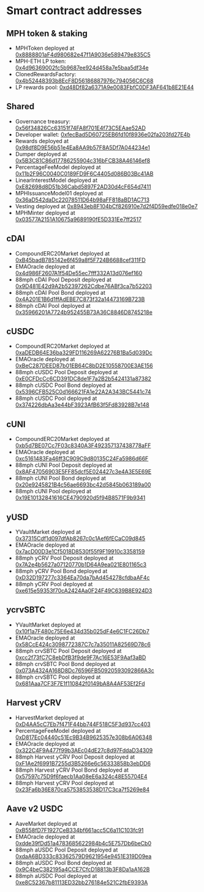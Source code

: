 # Smart contract addresses

## MPH token & staking

- MPHToken deployed at [0x8888801aF4d980682e47f1A9036e589479e835C5](https://etherscan.io/address/0x8888801aF4d980682e47f1A9036e589479e835C5)
- MPH-ETH LP token: [0x4d96369002fc5b9687ee924d458a7e5baa5df34e](https://etherscan.io/address/0x4d96369002fc5b9687ee924d458a7e5baa5df34e)
- ClonedRewardsFactory: [0x4b52448393b8EcF8D56186887976c794056C6C68](https://etherscan.io/address/0x4b52448393b8EcF8D56186887976c794056C6C68)
- LP rewards pool: [0xd48Df82a6371A9e0083FbfC0DF3AF641b8E21E44](https://etherscan.io/address/0xd48Df82a6371A9e0083FbfC0DF3AF641b8E21E44)

## Shared

- Governance treasury: [0x56f34826Cc63151f74FA8f701E4f73C5EAae52AD](https://etherscan.io/address/0x56f34826Cc63151f74FA8f701E4f73C5EAae52AD)
- Developer wallet: [0xfecBad5D60725EB6fd10f8936e02fa203fd27E4b](https://etherscan.io/address/0xfecBad5D60725EB6fd10f8936e02fa203fd27E4b)
- Rewards deployed at [0x98df8D9E56b51e4Ea8AA9b57F8A5Df7A044234e1](https://etherscan.io/address/0x98df8D9E56b51e4Ea8AA9b57F8A5Df7A044234e1)
- Dumper deployed at [0x5B3C81C86d17786255904c316bFCB38A46146ef8](https://etherscan.io/address/0x5B3C81C86d17786255904c316bFCB38A46146ef8)
- PercentageFeeModel deployed at [0x11b2F96C0040C0189FD9F6C4405d086B03Bc41AB](https://etherscan.io/address/0x11b2F96C0040C0189FD9F6C4405d086B03Bc41AB)
- LinearInterestModel deployed at [0xE82698d8D51b36Cabd5897F2AD30d4cF654d7411](https://etherscan.io/address/0xE82698d8D51b36Cabd5897F2AD30d4cF654d7411)
- MPHIssuanceModel01 deployed at [0x36aD542daDc22078511D64b98aFF818aBD1AC713](https://etherscan.io/address/0x36aD542daDc22078511D64b98aFF818aBD1AC713)
- Vesting deployed at [0x8943eb8F104bCf826910e7d2f4D59edfe018e0e7](https://etherscan.io/address/0x8943eb8F104bCf826910e7d2f4D59edfe018e0e7)
- MPHMinter deployed at [0x03577A2151A10675a9689190fE5D331Ee7ff2517](https://etherscan.io/address/0x03577A2151A10675a9689190fE5D331Ee7ff2517)

## cDAI

- CompoundERC20Market deployed at [0xB45badB785142e6f459a8f5F724B6688cef311FD](https://etherscan.io/address/0xB45badB785142e6f459a8f5F724B6688cef311FD)
- EMAOracle deployed at [0x4d986F2607A1f54De55ec7fff332A13d076ef160](https://etherscan.io/address/0x4d986F2607A1f54De55ec7fff332A13d076ef160)
- 88mph cDAI Pool Deposit deployed at [0x9D481E42d9A2b52397262Cdbe76ABf3ca7b52203](https://etherscan.io/address/0x9D481E42d9A2b52397262Cdbe76ABf3ca7b52203)
- 88mph cDAI Pool Bond deployed at [0x4A201E1B6d1ffAdEBE7C873f32a14473169B723B](https://etherscan.io/address/0x4A201E1B6d1ffAdEBE7C873f32a14473169B723B)
- 88mph cDAI Pool deployed at [0x35966201A7724b952455B73A36C8846D8745218e](https://etherscan.io/address/0x35966201A7724b952455B73A36C8846D8745218e)

## cUSDC

- CompoundERC20Market deployed at [0xaDEDB64E36ba329FD116269A62276B1Ba5d039Dc](https://etherscan.io/address/0xaDEDB64E36ba329FD116269A62276B1Ba5d039Dc)
- EMAOracle deployed at [0xBeC287DEED87b01EB64C8bD2E10558700E3AE156](https://etherscan.io/address/0xBeC287DEED87b01EB64C8bD2E10558700E3AE156)
- 88mph cUSDC Pool Deposit deployed at [0xE0CFDcCc6CD391DC8de1F7a2B2b5424131a87382](https://etherscan.io/address/0xE0CFDcCc6CD391DC8de1F7a2B2b5424131a87382)
- 88mph cUSDC Pool Bond deployed at [0x5396CFB525C0d166621FA1e22A2A343BC5441c74](https://etherscan.io/address/0x5396CFB525C0d166621FA1e22A2A343BC5441c74)
- 88mph cUSDC Pool deployed at [0x374226dbAa3e44bF3923AfB63f5Fd83928B7e148](https://etherscan.io/address/0x374226dbAa3e44bF3923AfB63f5Fd83928B7e148)

## cUNI

- CompoundERC20Market deployed at [0xb5d7BE07Cc7F03c8340A3F492357137438778aFF](https://etherscan.io/address/0xb5d7BE07Cc7F03c8340A3F492357137438778aFF)
- EMAOracle deployed at [0xc5161483Fa46ff3C909C9d80135C24Fa5986d66F](https://etherscan.io/address/0xc5161483Fa46ff3C909C9d80135C24Fa5986d66F)
- 88mph cUNI Pool Deposit deployed at [0x8AF47056903E5FF85dcf5E024427c3e4A3E5E69E](https://etherscan.io/address/0x8AF47056903E5FF85dcf5E024427c3e4A3E5E69E)
- 88mph cUNI Pool Bond deployed at [0x20e9245821B4c56ae6693bc42d5845b063189a00](https://etherscan.io/address/0x20e9245821B4c56ae6693bc42d5845b063189a00)
- 88mph cUNI Pool deployed at [0x19E10132841616CE4790920d5f94B8571F9b9341](https://etherscan.io/address/0x19E10132841616CE4790920d5f94B8571F9b9341)

## yUSD

- YVaultMarket deployed at [0x37315Cdf1d097dfAb8267c0c1Aef6fECaC09d845](https://etherscan.io/address/0x37315Cdf1d097dfAb8267c0c1Aef6fECaC09d845)
- EMAOracle deployed at [0x7acD00D3e1Cf5018D8530f55f9F19910c3358159](https://etherscan.io/address/0x7acD00D3e1Cf5018D8530f55f9F19910c3358159)
- 88mph yCRV Pool Deposit deployed at [0x7A2e4b5627a07120770b1D64A9ea021E801165c3](https://etherscan.io/address/0x7A2e4b5627a07120770b1D64A9ea021E801165c3)
- 88mph yCRV Pool Bond deployed at [0xD32D197277c3364Ea70da7bAd454278cfdbaAF4c](https://etherscan.io/address/0xD32D197277c3364Ea70da7bAd454278cfdbaAF4c)
- 88mph yCRV Pool deployed at [0xe615e59353f70cA2424Aa0F24F49C639B8E924D3](https://etherscan.io/address/0xe615e59353f70cA2424Aa0F24F49C639B8E924D3)

## ycrvSBTC

- YVaultMarket deployed at [0x10f1a7F480c75E6e434d35b025dF4e6C1FC26Db7](https://etherscan.io/address/0x10f1a7F480c75E6e434d35b025dF4e6C1FC26Db7)
- EMAOracle deployed at [0x58CcE424c3098772387C7c7a35011A82569D78c6](https://etherscan.io/address/0x58CcE424c3098772387C7c7a35011A82569D78c6)
- 88mph crvSBTC Pool Deposit deployed at [0xcc2f73fC7C8ebDfB3f9de9F7Ac16E53F9Aaf3aBD](https://etherscan.io/address/0xcc2f73fC7C8ebDfB3f9de9F7Ac16E53F9Aaf3aBD)
- 88mph crvSBTC Pool Bond deployed at [0x073A4324A168D8Dc76596FB50920593092866A3c](https://etherscan.io/address/0x073A4324A168D8Dc76596FB50920593092866A3c)
- 88mph crvSBTC Pool deployed at [0x681Aaa7CF3F7E1f110842f0149bA8A4AF53Ef2Fd](https://etherscan.io/address/0x681Aaa7CF3F7E1f110842f0149bA8A4AF53Ef2Fd)

## Harvest yCRV

- HarvestMarket deployed at [0xD4AA5cC7Eb7f471F44bb744F518C5F3d937cc403](https://etherscan.io/address/0xD4AA5cC7Eb7f471F44bb744F518C5F3d937cc403)
- PercentageFeeModel deployed at [0xD817Ec04440c51Ec9B34B9625357e308b6A06348](https://etherscan.io/address/0xD817Ec04440c51Ec9B34B9625357e308b6A06348)
- EMAOracle deployed at [0x322C4F9A477f99b3AEc04dE27c8d97FddaD34309](https://etherscan.io/address/0x322C4F9A477f99b3AEc04dE27c8d97FddaD34309)
- 88mph Harvest yCRV Pool Deposit deployed at [0xF1Ae2f6991B7255d3B5266e6c56333858b3ebDD6](https://etherscan.io/address/0xF1Ae2f6991B7255d3B5266e6c56333858b3ebDD6)
- 88mph Harvest yCRV Pool Bond deployed at [0x57597c75D9f6faecb1Aa08eE6a324c48E55704E4](https://etherscan.io/address/0x57597c75D9f6faecb1Aa08eE6a324c48E55704E4)
- 88mph Harvest yCRV Pool deployed at [0x23Fa6b36E870ca5753853538D17C3ca7f5269e84](https://etherscan.io/address/0x23Fa6b36E870ca5753853538D17C3ca7f5269e84)

## Aave v2 USDC

- AaveMarket deployed at [0xB558fD7F1927CeB334bf661acc5C6a11C103fc91](https://etherscan.io/address/0xB558fD7F1927CeB334bf661acc5C6a11C103fc91)
- EMAOracle deployed at [0xdde39fDd51a4783685622984b4c5E757Db6beCb0](https://etherscan.io/address/0xdde39fDd51a4783685622984b4c5E757Db6beCb0)
- 88mph aUSDC Pool Deposit deployed at [0xdaA6BD333c83362579D9621954e9451E319D09ea](https://etherscan.io/address/0xdaA6BD333c83362579D9621954e9451E319D09ea)
- 88mph aUSDC Pool Bond deployed at [0x9C4beC382195a4CCE7CfcD18813b3F8Da1aA162B](https://etherscan.io/address/0x9C4beC382195a4CCE7CfcD18813b3F8Da1aA162B)
- 88mph aUSDC Pool deployed at [0xe8C52367b81113ED32bb276184e521C2fbE9393A](https://etherscan.io/address/0xe8C52367b81113ED32bb276184e521C2fbE9393A)

